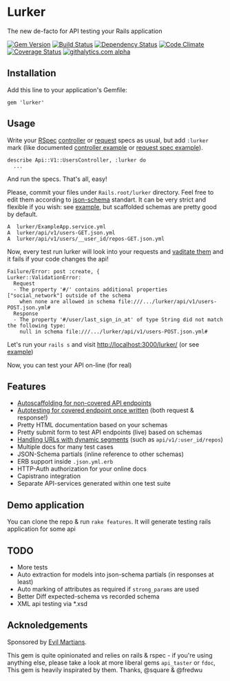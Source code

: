 # Lurker

The new de-facto for API testing your Rails application

[![Gem Version][GV img]][Gem Version]
[![Build Status][BS img]][Build Status]
[![Dependency Status][DS img]][Dependency Status]
[![Code Climate][CC img]][Code Climate]
[![Coverage Status][CS img]][Coverage Status]
[![githalytics.com alpha](https://cruel-carlota.pagodabox.com/87ced56265849ad6386c2ba0a78f8038 "githalytics.com")](http://githalytics.com/razum2um/lurker)


## Installation

Add this line to your application's Gemfile:

    gem 'lurker'

## Usage

Write your [RSpec][rspec] [controller][rspec_controller_spec] or [request][rspec_request_spec] specs as usual,
but add `:lurker` mark (like documented [controller example][controler_spec_example] or [request spec example][request_spec_example]).

    describe Api::V1::UsersController, :lurker do
      ...

And run the specs. That's all, easy!

Please, commit your files under `Rails.root/lurker` directory.
Feel free to edit them according to [json-schema][json_schema] standart.
It can be very strict and flexible if you wish: see [example][json_schema_example],
but scaffolded schemas are pretty good by default.

    A  lurker/ExampleApp.service.yml
    A  lurker/api/v1/users-GET.json.yml
    A  lurker/api/v1/users/__user_id/repos-GET.json.yml

Now, every test run lurker will look into your requests and [vaditate them][validation_example]
and it fails if your code changes the api!

    Failure/Error: post :create, {
    Lurker::ValidationError:
      Request
      - The property '#/' contains additional properties ["social_network"] outside of the schema
        when none are allowed in schema file:///.../lurker/api/v1/users-POST.json.yml#
      Response
      - The property '#/user/last_sign_in_at' of type String did not match the following type:
        null in schema file:///.../lurker/api/v1/users-POST.json.yml#

Let's run your `rails s` and visit [http://localhost:3000/lurker/](http://localhost:3000/lurker/) (or see [example][html_schema_example])

Now, you can test your API on-line (for real)

## Features

- [Autoscaffolding for non-covered API endpoints][controler_spec_example]
- [Autotesting for covered endpoint once written][failed_spec_example] (both request & response!)
- Pretty HTML documentation based on your schemas
- Pretty submit form to test API endpoints (live) based on schemas
- [Handling URLs with dynamic segments][nested_controller_spec_example] (such as `api/v1/:user_id/repos`)
- Multiple docs for many test cases
- JSON-Schema partials (inline reference to other schemas)
- ERB support inside `.json.yml.erb`
- HTTP-Auth authorization for your online docs
- Capistrano integration
- Separate API-services generated within one test suite

## Demo application

You can clone the repo & run `rake features`. It will generate testing rails application for some api

## TODO

- More tests
- Auto extraction for models into json-schema partials (in responses at least)
- Auto marking of attributes as required if `strong_params` are used
- Better Diff expected-schema vs recorded schema
- XML api testing via *.xsd

## Acknoledgements

Sponsored by [Evil Martians][evil_martians].

This gem is quite opinionated and relies on rails & rspec - if you're
using anything else, please take a look at more liberal gems `api_taster` or `fdoc`,
This gem is heavily inspirated by them. Thanks, @square & @fredwu

[rspec]: https://github.com/rspec/rspec-rails
[rspec_controller_spec]: https://www.relishapp.com/rspec/rspec-rails/docs/controller-specs
[rspec_request_spec]: https://www.relishapp.com/rspec/rspec-rails/docs/request-specs/request-spec
[json_schema]: http://json-schema.org/
[json_schema_example]: http://json-schema.org/example2.html
[validation_example]: http://
[html_schema_example]: http://
[failed_spec_example]: https://www.relishapp.com/razum2um/lurker/docs/controller-specs/test-endpoint
[controler_spec_example]: https://www.relishapp.com/razum2um/lurker/docs/controller-specs/schema-scaffolding
[nested_controller_spec_example]: https://www.relishapp.com/razum2um/lurker/docs/controller-specs/nested-schema-scaffolding
[request_spec_example]: https://www.relishapp.com/razum2um/lurker/docs/request-specs/schema-scaffolding
[evil_martians]: http://evilmartians.com/

[Gem Version]: https://rubygems.org/gems/lurker
[Build Status]: https://travis-ci.org/razum2um/lurker
[Dependency Status]: https://gemnasium.com/razum2um/lurker
[Code Climate]: https://codeclimate.com/github/razum2um/lurker
[Coverage Status]: https://coveralls.io/r/razum2um/lurker

[GV img]: https://badge.fury.io/rb/lurker.png
[BS img]: https://travis-ci.org/razum2um/lurker.png
[DS img]: https://gemnasium.com/razum2um/lurker.png
[CC img]: https://codeclimate.com/github/razum2um/lurker.png
[CS img]: https://coveralls.io/repos/razum2um/lurker/badge.png?branch=master
